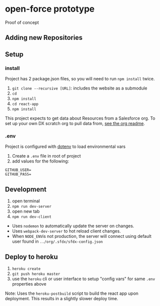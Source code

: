 # open-force prototype

Proof of concept

## Adding new Repositories

## Setup

### install

Project has 2 package.json files, so you will need to run `npm install` twice.

1. `git clone --recursive [URL]`: includes the website as a submodule
2. `cd`
3. `npm install`
4. `cd react-app`
5. `npm install`

This project expects to get data about Resources from a Salesforce org. To set up your own DX scratch org to pull data from, [see the org readme](../org/README.md).

### .env

Project is configured with [dotenv](https://www.npmjs.com/package/dotenv) to load environmental vars

1. Create a `.env` file in root of project
2. add values for the following:

```
GITHUB_USER=
GITHUB_PASS=
```

## Development

1. open terminal
1. `npm run dev-server`
1. open new tab
1. `npm run dev-client`

- Uses `nodemon` to automatically update the server on changes.
- Uses `webpack-dev-server` to hot reload client changes.
- When `NODE_ENV`is not production, the server will connect using default user found in `../org/.sfdx/sfdx-config.json`

## Deploy to heroku

1. `heroku create`
2. `git push heroku master`
3. use the `heroku` cli or user interface to setup "config vars" for same `.env` properties above

Note: Uses the `heroku-postbuild` script to build the react app upon deployment.  This results in a slightly slower deploy time.
